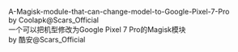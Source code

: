 A-Magisk-module-that-can-change-model-to-Google-Pixel-7-Pro<br>
by Coolapk@Scars_Official<br>
一个可以把机型修改为Google Pixel 7 Pro的Magisk模块<br>
by 酷安@Scars_Official
